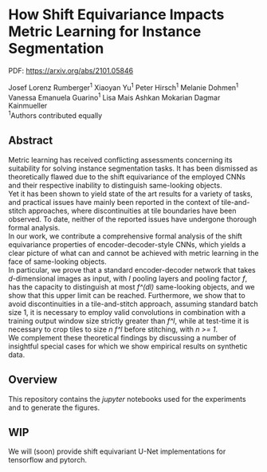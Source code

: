 # How Shift Equivariance Impacts Metric Learning for Instance Segmentation

PDF: https://arxiv.org/abs/2101.05846

Josef Lorenz Rumberger<sup>1</sup>
Xiaoyan Yu<sup>1</sup>
Peter Hirsch<sup>1</sup>
Melanie Dohmen<sup>1</sup>
Vanessa Emanuela Guarino<sup>1</sup>
Lisa Mais
Ashkan Mokarian
Dagmar Kainmueller  
<sup>1</sup>Authors contributed equally</br>

## Abstract

Metric learning has received conflicting assessments concerning its suitability for solving instance segmentation tasks. It has been dismissed as theoretically flawed due to the shift equivariance of the employed CNNs and their respective inability to distinguish same-looking objects.  
Yet it has been shown to yield state of the art results for a variety of tasks, and practical issues have mainly been reported in the context of tile-and-stitch approaches, where discontinuities at tile boundaries have been observed. To date, neither of the reported issues have undergone thorough formal analysis.  
In our work, we contribute a comprehensive formal analysis of the shift equivariance properties of encoder-decoder-style CNNs, which yields a clear picture of what can and cannot be achieved with metric learning in the face of same-looking objects.  
In particular, we prove that a standard encoder-decoder network that takes *d*-dimensional images as input, with *l* pooling layers and pooling factor *f*, has the capacity to distinguish at most *f^(dl)* same-looking objects, and we show that this upper limit can be reached.
Furthermore, we show that to avoid discontinuities in a tile-and-stitch approach, assuming standard batch size 1, it is necessary to employ valid convolutions in combination with a training output window size strictly greater than *f^l*, while at test-time it is necessary to crop tiles to size *n f^l* before stitching, with *n >= 1*.  
We complement these theoretical findings by discussing a number of insightful special cases for which we show empirical results on synthetic data.


## Overview

This repository contains the *jupyter* notebooks used for the experiments and to generate the figures.

## WIP

We will (soon) provide shift equivariant U-Net implementations for tensorflow and pytorch.

